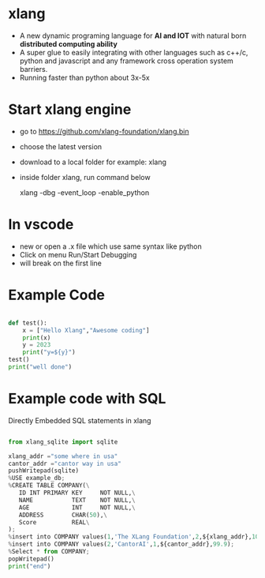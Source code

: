 # xlang
* A new dynamic programing language for **AI and IOT** with natural born **distributed computing ability**    
* A super glue to easily integrating with other languages such as c++/c, python and javascript and any framework cross operation system barriers.  
* Running faster than python about 3x-5x  

# Start xlang engine
- go to https://github.com/xlang-foundation/xlang.bin
- choose the latest version
- download to a local folder for example: xlang
- inside folder xlang, run command below

  xlang -dbg -event_loop -enable_python

# In vscode
- new or open a .x file which use same syntax like python
- Click on menu Run/Start Debugging
- will break on the first line

# Example Code
```python

def test():
    x = ["Hello Xlang","Awesome coding"]
    print(x)
    y = 2023
    print("y=${y}")
test()
print("well done")

```

# Example code with SQL

Directly Embedded SQL statements in xlang 

```python

from xlang_sqlite import sqlite

xlang_addr ="some where in usa"
cantor_addr ="cantor way in usa"
pushWritepad(sqlite)
%USE example_db;
%CREATE TABLE COMPANY(\
   ID INT PRIMARY KEY     NOT NULL,\
   NAME           TEXT    NOT NULL,\
   AGE            INT     NOT NULL,\
   ADDRESS        CHAR(50),\
   Score          REAL\
);
%insert into COMPANY values(1,'The XLang Foundation',2,${xlang_addr},100);
%insert into COMPANY values(2,'CantorAI',1,${cantor_addr},99.9);
%Select * from COMPANY;
popWritepad()
print("end")

```